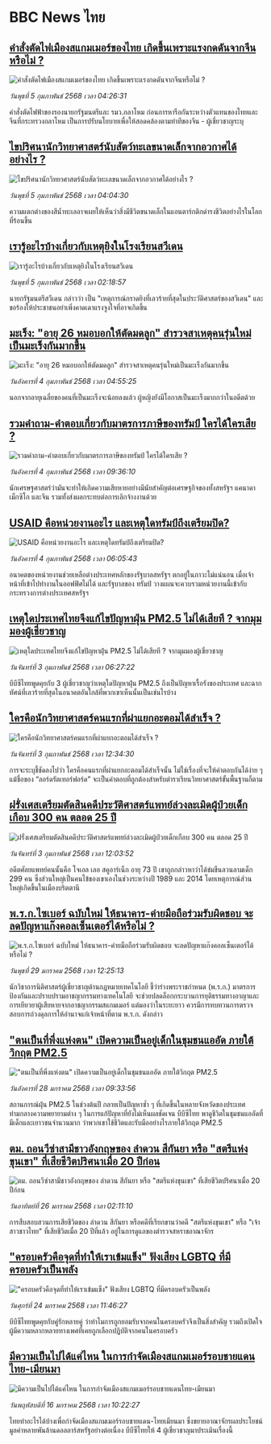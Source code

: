 # BBC News ไทย## [คำสั่งตัดไฟเมืองสแกมเมอร์ของไทย เกิดขึ้นเพราะแรงกดดันจากจีนหรือไม่ ?](https://www.bbc.com/thai/articles/cvg8399nnq5o?at_campaign=githubrss)![คำสั่งตัดไฟเมืองสแกมเมอร์ของไทย เกิดขึ้นเพราะแรงกดดันจากจีนหรือไม่ ?](https://ichef.bbci.co.uk/ace/standard/240/cpsprodpb/d0f5/live/5cd62af0-e2f1-11ef-bd1b-d536627785f2.jpg)_วันพุธที่ 5 กุมภาพันธ์ 2568 เวลา 04:26:31_คำสั่งตัดไฟฟ้าของรองนายกรัฐมนตรีและ รมว.กลาโหม ก่อนการหารือกันระหว่างตัวแทนของไทยและจีนที่กระทรวงกลาโหม เป็นการปรับนโยบายเพื่อให้สอดคล้องตามท่าทีของจีน - ผู้เชี่ยวชาญระบุ## [ไขปริศนานักวิทยาศาสตร์นับสัตว์ทะเลขนาดเล็กจากอวกาศได้อย่างไร ?](https://www.bbc.com/thai/articles/ce8y2evrergo?at_campaign=githubrss)![ไขปริศนานักวิทยาศาสตร์นับสัตว์ทะเลขนาดเล็กจากอวกาศได้อย่างไร ?](https://ichef.bbci.co.uk/ace/standard/240/cpsprodpb/7cd9/live/86e274b0-e225-11ef-87aa-53645de28b43.jpg)_วันพุธที่ 5 กุมภาพันธ์ 2568 เวลา 04:04:30_ความแตกต่างของสีน้ำทะเลอาจเผยให้เห็นว่าสิ่งมีชีวิตขนาดเล็กในแอนตาร์กติกดำรงชีวิตอย่างไรในโลกที่ร้อนขึ้น## [เรารู้อะไรบ้างเกี่ยวกับเหตุยิงในโรงเรียนสวีเดน](https://www.bbc.com/thai/articles/czx894rewepo?at_campaign=githubrss)![เรารู้อะไรบ้างเกี่ยวกับเหตุยิงในโรงเรียนสวีเดน](https://ichef.bbci.co.uk/ace/standard/240/cpsprodpb/b7a3/live/0b125400-e364-11ef-bd1b-d536627785f2.jpg)_วันพุธที่ 5 กุมภาพันธ์ 2568 เวลา 02:18:57_นายกรัฐมนตรีสวีเดน กล่าวว่า เป็น "เหตุการณ์กราดยิงที่เลวร้ายที่สุดในประวัติศาสตร์ของสวีเดน" และขอร้องให้ประชาชนอย่าเพิ่งคาดเดาแรงจูงใจที่อาจเกิดขึ้น## [มะเร็ง: "อายุ 26 หมอบอกให้ตัดมดลูก" สำรวจสาเหตุคนรุ่นใหม่เป็นมะเร็งกันมากขึ้น](https://www.bbc.com/thai/articles/cjexzzdlxeno?at_campaign=githubrss)![มะเร็ง: "อายุ 26 หมอบอกให้ตัดมดลูก" สำรวจสาเหตุคนรุ่นใหม่เป็นมะเร็งกันมากขึ้น](https://ichef.bbci.co.uk/ace/standard/240/cpsprodpb/1d80/live/d178a300-e167-11ef-a819-277e390a7a08.jpg)_วันอังคารที่ 4 กุมภาพันธ์ 2568 เวลา 04:55:25_นอกจากอายุเฉลี่ยของคนที่เป็นมะเร็งจะน้อยลงแล้ว ผู้หญิงยังมีโอกาสเป็นมะเร็งมากกว่าในอดีตด้วย## [รวมคำถาม-คำตอบเกี่ยวกับมาตรการภาษีของทรัมป์ ใครได้ใครเสีย ?](https://www.bbc.com/thai/articles/cvgm8z7yg2po?at_campaign=githubrss)![รวมคำถาม-คำตอบเกี่ยวกับมาตรการภาษีของทรัมป์ ใครได้ใครเสีย ?](https://ichef.bbci.co.uk/ace/standard/240/cpsprodpb/bce5/live/57f8b910-d8d0-11ef-a37f-eba91255dc3d.jpg)_วันอังคารที่ 4 กุมภาพันธ์ 2568 เวลา 09:36:10_นักเศรษฐศาสตร์ว่ามันจะทำให้เกิดความเสียหายอย่างมีนัยสำคัญต่อเศรษฐกิจของทั้งสหรัฐฯ แคนาดา เม็กซิโก และจีน รวมทั้งส่งผลกระทบต่อการเลิกจ้างงานด้วย## [USAID คือหน่วยงานอะไร และเหตุใดทรัมป์ถึงเตรียมปิด?](https://www.bbc.com/thai/articles/c627gepkzlzo?at_campaign=githubrss)![USAID คือหน่วยงานอะไร และเหตุใดทรัมป์ถึงเตรียมปิด?](https://ichef.bbci.co.uk/ace/standard/240/cpsprodpb/9822/live/b0917d00-e23a-11ef-9abf-c98f6b7626ba.jpg)_วันอังคารที่ 4 กุมภาพันธ์ 2568 เวลา 06:05:43_อนาคตของหน่วยงานช่วยเหลือต่างประเทศหลักของรัฐบาลสหรัฐฯ ตกอยู่ในภาวะไม่แน่นอน เมื่อเจ้าหน้าที่เข้าไปทำงานในออฟฟิศไม่ได้ และรัฐบาลของ ทรัมป์ วางแผนจะควบรวมหน่วยงานนี้เข้ากับกระทรวงการต่างประเทศสหรัฐฯ## [เหตุใดประเทศไทยจึงแก้ไขปัญหาฝุ่น PM2.5 ไม่ได้เสียที ? จากมุมมองผู้เชี่ยวชาญ](https://www.bbc.com/thai/articles/c5y7jv0j2y2o?at_campaign=githubrss)![เหตุใดประเทศไทยจึงแก้ไขปัญหาฝุ่น PM2.5 ไม่ได้เสียที ? จากมุมมองผู้เชี่ยวชาญ](https://ichef.bbci.co.uk/ace/standard/240/cpsprodpb/b554/live/a8a937f0-e1e4-11ef-bd1b-d536627785f2.jpg)_วันจันทร์ที่ 3 กุมภาพันธ์ 2568 เวลา 06:27:22_บีบีซีไทยพูดคุยกับ 3 ผู้เชี่ยวชาญว่าเหตุใดปัญหาฝุ่น PM2.5 ถึงเป็นปัญหาเรื้อรังของประเทศ และฉากทัศน์ที่เลวร้ายที่สุดในอนาคตอันใกล้ที่พวกเขาเห็นนั้นเป็นเช่นไรบ้าง## [ใครคือนักวิทยาศาสตร์คนแรกที่ผ่าแยกอะตอมได้สำเร็จ ?](https://www.bbc.com/thai/articles/c4gzjd04rzmo?at_campaign=githubrss)![ใครคือนักวิทยาศาสตร์คนแรกที่ผ่าแยกอะตอมได้สำเร็จ ?](https://ichef.bbci.co.uk/ace/standard/240/cpsprodpb/f5a6/live/fa9c2bc0-dfdd-11ef-a819-277e390a7a08.jpg)_วันจันทร์ที่ 3 กุมภาพันธ์ 2568 เวลา 12:34:30_การจะระบุชี้ชัดลงไปว่า ใครคือคนแรกที่ผ่าแยกอะตอมได้สำเร็จนั้น ไม่ใช่เรื่องที่จะให้คำตอบกันได้ง่าย ๆ แม้ชื่อของ “ลอร์ดรัตเทอร์ฟอร์ด” จะเป็นคำตอบที่ถูกต้องสำหรับตำราเรียนวิทยาศาสตร์ขั้นพื้นฐานก็ตาม## [ฝรั่งเศสเตรียมตัดสินคดีประวัติศาสตร์แพทย์ล่วงละเมิดผู้ป่วยเด็กเกือบ 300 คน ตลอด 25 ปี](https://www.bbc.com/thai/articles/c77rener4vzo?at_campaign=githubrss)![ฝรั่งเศสเตรียมตัดสินคดีประวัติศาสตร์แพทย์ล่วงละเมิดผู้ป่วยเด็กเกือบ 300 คน ตลอด 25 ปี](https://ichef.bbci.co.uk/ace/standard/240/cpsprodpb/d670/live/f55ca370-dfd2-11ef-bd1b-d536627785f2.jpg)_วันจันทร์ที่ 3 กุมภาพันธ์ 2568 เวลา 12:03:52_อดีตศัลยแพทย์คนนั้นคือ โจเอล เลอ สคูอาร์เน็ก อายุ 73 ปี เขาถูกกล่าวหาว่าได้ข่มขืนลวนลามเด็ก 299 คน ซึ่งส่วนใหญ่เป็นคนไข้ของเขาเองในช่วงระหว่างปี 1989 และ 2014 โดยเหตุการณ์ส่วนใหญ่เกิดขึ้นในเมืองบริตตานี## [พ.ร.ก.ไซเบอร์ ฉบับใหม่ ให้ธนาคาร-ค่ายมือถือร่วมรับผิดชอบ จะลดปัญหาแก๊งคอลเซ็นเตอร์ได้หรือไม่ ?](https://www.bbc.com/thai/articles/c20p51zdqnlo?at_campaign=githubrss)![พ.ร.ก.ไซเบอร์ ฉบับใหม่ ให้ธนาคาร-ค่ายมือถือร่วมรับผิดชอบ จะลดปัญหาแก๊งคอลเซ็นเตอร์ได้หรือไม่ ?](https://ichef.bbci.co.uk/ace/standard/240/cpsprodpb/e89f/live/b5cde0e0-de3b-11ef-902e-cf9b84dc1357.jpg)_วันพุธที่ 29 มกราคม 2568 เวลา 12:25:13_นักวิชาการนิติศาสตร์ผู้เชี่ยวชาญด้านกฎหมายเทคโนโลยี ชี้ว่าร่างพระราชกำหนด (พ.ร.ก.) มาตรการป้องกันและปราบปรามอาชญากรรมทางเทคโนโลยี จะช่วยปลดล็อกกระบวนการยุติธรรมทางอาญาและการเยียวยาผู้เสียหายจากอาชญากรรมสแกมเมอร์ แต่มองว่าในระยะยาว ควรมีการทบทวนการตรวจสอบการถ่วงดุลการให้อำนาจแก่เจ้าหน้าที่ตาม พ.ร.ก. ดังกล่าว## ["ตนเป็นที่พึ่งแห่งตน" เปิดความเป็นอยู่เด็กในชุมชนแออัด ภายใต้วิกฤต PM2.5](https://www.bbc.com/thai/articles/c5yekz040jro?at_campaign=githubrss)!["ตนเป็นที่พึ่งแห่งตน" เปิดความเป็นอยู่เด็กในชุมชนแออัด ภายใต้วิกฤต PM2.5](https://ichef.bbci.co.uk/ace/standard/240/cpsprodpb/882c/live/640cbdd0-dd55-11ef-a37f-eba91255dc3d.jpg)_วันอังคารที่ 28 มกราคม 2568 เวลา 09:33:56_สถานการณ์ฝุ่น PM2.5 ในช่วงต้นปี กลายเป็นปัญหาซ้ำ ๆ ที่เกิดขึ้นในหลายจังหวัดของประเทศ ท่ามกลางความพยายามต่าง ๆ ในการแก้ปัญหาที่ยังไม่เห็นผลชัดเจน บีบีซีไทย พาดูชีวิตในชุมชนแออัดที่มีเด็กและเยาวชนจำนวนมาก ว่าพวกเขาใช้ชีวิตและรับมืออย่างไรภายใต้วิกฤต PM2.5## [ตม. ถอนวีซ่าสามีชาวอังกฤษของ ลำดวน สีกันยา หรือ "สตรีแห่งขุนเขา" ที่เสียชีวิตปริศนาเมื่อ 20 ปีก่อน](https://www.bbc.com/thai/articles/c2d3jgl57eeo?at_campaign=githubrss)![ตม. ถอนวีซ่าสามีชาวอังกฤษของ ลำดวน สีกันยา หรือ "สตรีแห่งขุนเขา" ที่เสียชีวิตปริศนาเมื่อ 20 ปีก่อน](https://ichef.bbci.co.uk/ace/standard/240/cpsprodpb/a0ef/live/ee18e7e0-daff-11ef-902e-cf9b84dc1357.jpg)_วันอาทิตย์ที่ 26 มกราคม 2568 เวลา 02:11:10_การสืบสอบสวนการเสียชีวิตของ ลำดวน สีกันยา หรือคดีที่เรียกขานว่าคดี "สตรีแห่งขุนเขา" หรือ "เจ้าสาวชาวไทย" ที่เสียชีวิตเมื่อ 20 ปีที่แล้ว อยู่ในการดูแลของตำรวจสหราชอาณาจักร## ["ครอบครัวคือจุดที่ทำให้เราเข้มแข็ง" ฟังเสียง LGBTQ ที่มีครอบครัวเป็นพลัง](https://www.bbc.com/thai/articles/c2d30nk6g92o?at_campaign=githubrss)!["ครอบครัวคือจุดที่ทำให้เราเข้มแข็ง" ฟังเสียง LGBTQ ที่มีครอบครัวเป็นพลัง](https://ichef.bbci.co.uk/ace/standard/240/cpsprodpb/e4f9/live/c66d7900-da40-11ef-b198-e3cab1e733b5.jpg)_วันศุกร์ที่ 24 มกราคม 2568 เวลา 11:46:27_บีบีซีไทยพูดคุยกับคู่รักหลายคู่ ว่าทำไมการถูกยอมรับจากคนในครอบครัวจึงเป็นสิ่งสำคัญ รวมถึงเปิดใจผู้มีความหลากหลายทางเพศที่เคยถูกเลือกปฎิบัติจากคนในครอบครัว## [มีความเป็นไปได้แค่ไหน ในการกำจัดเมืองสแกมเมอร์รอบชายแดนไทย-เมียนมา](https://www.bbc.com/thai/articles/c5yedxew1g2o?at_campaign=githubrss)![มีความเป็นไปได้แค่ไหน ในการกำจัดเมืองสแกมเมอร์รอบชายแดนไทย-เมียนมา](https://ichef.bbci.co.uk/ace/standard/240/cpsprodpb/6bf1/live/1e3d7160-d3d6-11ef-9fd6-0be88a764111.jpg)_วันพฤหัสบดีที่ 16 มกราคม 2568 เวลา 10:22:27_ไทยทำอะไรได้บ้างเพื่อกำจัดเมืองสแกมเมอร์รอบชายแดน-ไทยเมียนมา ซึ่งขยายอาณาจักรผลประโยชน์มูลค่าหลายพันล้านดอลลาร์สหรัฐอย่างต่อเนื่อง บีบีซีไทยให้ 4 ผู้เชี่ยวชาญมาประเมินเรื่องนี้